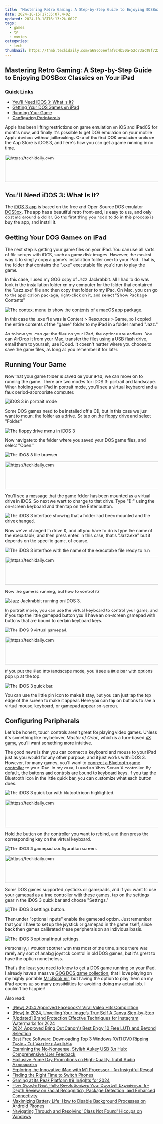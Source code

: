 ```yaml
---
title: "Mastering Retro Gaming: A Step-by-Step Guide to Enjoying DOSBox Classics on Your iPad"
date: 2024-10-15T17:55:07.440Z
updated: 2024-10-18T16:13:28.602Z
tags:
  - games
  - tv
  - movies
categories:
  - tech
thumbnail: https://thmb.techidaily.com/a686c6eefaf9c4b50a452c73ac89f7229b66217691cf20f6f81f6b08cd386aeb.jpg
---
```


## Mastering Retro Gaming: A Step-by-Step Guide to Enjoying DOSBox Classics on Your iPad

### Quick Links

* [You'll Need iDOS 3: What Is It?](https://instagram-videos.techidaily.com/ten-simple-steps-to-acquire-igtv-media/)
* [Getting Your DOS Games on iPad](https://video-screen-grab.techidaily.com/updated-master-class-screenscreen-recording-using-adobe-captivating-software/)
* [Running Your Game](https://android-unlock.techidaily.com/in-2024-unlock-your-lenovos-potential-the-top-20-lock-screen-apps-you-need-to-try-by-drfone-android/)
* [Configuring Peripherals](https://desktop-recording.techidaily.com/updated-revolutionize-your-farm-life-stardews-best-7-game-updates-for-2024/)

 Apple has been lifting restrictions on game emulation on iOS and iPadOS for months now, and finally it's possible to get DOS emulation on your mobile Apple devices without jailbreaking. One of the first DOS emulation tools on the App Store is iDOS 3, and here's how you can get a game running in no time.

<!-- affiliate ads begin -->
<a href="https://aligracehair.sjv.io/c/5597632/2087239/19272" target="_top" id="2087239">
  <img src="//a.impactradius-go.com/display-ad/19272-2087239" border="0" alt="https://techidaily.com" width="728" height="90"/>
</a>
<img height="0" width="0" src="https://aligracehair.sjv.io/i/5597632/2087239/19272" style="position:absolute;visibility:hidden;" border="0" />
<!-- affiliate ads end -->

##  You'll Need iDOS 3: What Is It?

 The [iDOS 3 app](https://apps.apple.com/za/app/idos-3/id1580768213) is based on the free and Open Source DOS emulator [DOSBox](https://www.dosbox.com/). The app has a beautiful retro front-end, is easy to use, and only cost me around a dollar. So the first thing you need to do in this process is buy the app, and install it.

##  Getting Your DOS Games on iPad

 The next step is getting your game files on your iPad. You can use all sorts of file setups with iDOS, such as game disk images. However, the easiest way is to simply copy a game's installation folder over to your iPad. That is, the folder that contains the ".exe" executable file you'd run to play the game.

 In this case, I used my GOG copy of Jazz Jackrabbit. All I had to do was look in the installation folder on my computer for the folder that contained the "Jazz.exe" file and then copy that folder to my iPad. On Mac, you can go to the application package, right-click on it, and select "Show Package Contents"

![The context menu to show the contents of a macOS app package.](https://static1.howtogeekimages.com/wordpress/wp-content/uploads/2024/08/screenshot-2024-08-16-at-12-46-23-1.png) 

 In this case the .exe file was in Content > Resources > Game, so I copied the entire contents of the "game" folder to my iPad in a folder named "Jazz."

 As to how you can get the files on your iPad, the options are endless. You can AirDrop it from your Mac, transfer the files using a USB flash drive, email them to yourself, use iCloud. It doesn't matter where you choose to save the game files, as long as you remember it for later.

##  Running Your Game

 Now that your game folder is saved on your iPad, we can move on to running the game. There are two modes for iDOS 3: portrait and landscape. When holding your iPad in portrait mode, you'll see a virtual keybaord and a faux period-appropriate computer.

![iDOS 3 in portrait mode](https://static1.howtogeekimages.com/wordpress/wp-content/uploads/2024/08/idos-3-in-portrait-mode.PNG) 

 Some DOS games need to be installed off a CD, but in this case we just want to mount the folder as a drive. So tap on the floppy drive and select "Folder."

![The floppy drive menu in iDOS 3](https://static1.howtogeekimages.com/wordpress/wp-content/uploads/2024/08/the-floppy-drive-menu-in-idos-3.PNG) 

 Now navigate to the folder where you saved your DOS game files, and select "Open."

![The iDOS 3 file browser](https://static1.howtogeekimages.com/wordpress/wp-content/uploads/2024/08/the-idos-3-file-browser.PNG) 

<!-- affiliate ads begin -->
<a href="https://malaysia-healthcare-travel-council.pxf.io/c/5597632/1557747/17382" target="_top" id="1557747">
  <img src="//a.impactradius-go.com/display-ad/17382-1557747" border="0" alt="https://techidaily.com" width="728" height="90"/>
</a>
<img height="0" width="0" src="https://malaysia-healthcare-travel-council.pxf.io/i/5597632/1557747/17382" style="position:absolute;visibility:hidden;" border="0" />
<!-- affiliate ads end -->

 You'll see a message that the game folder has been mounted as a virtual drive in iDOS. So next we want to change to that drive. Type "D:" using the on-screen keyboard and then tap on the Enter button.

![The iDOS 3 interface showing that a folder had been mounted and the drive changed.](https://static1.howtogeekimages.com/wordpress/wp-content/uploads/2024/08/the-idos-3-interface-showing-that-a-folder-had-been-mounted-and-the-drive-changed.PNG) 

 Now we've changed to drive D, and all you have to do is type the name of the executable, and then press enter. In this case, that's "Jazz.exe" but it depends on the specific game, of course.

![The iDOS 3 interface with the name of the executable file ready to run](https://static1.howtogeekimages.com/wordpress/wp-content/uploads/2024/08/the-idos-3-interface-with-the-name-of-the-executable-file-ready-to-run.PNG) 

<!-- affiliate ads begin -->
<a href="https://appsumo.8odi.net/c/5597632/2111964/7443" target="_top" id="2111964">
  <img src="//a.impactradius-go.com/display-ad/7443-2111964" border="0" alt="https://techidaily.com" width="728" height="90"/>
</a>
<img height="0" width="0" src="https://appsumo.8odi.net/i/5597632/2111964/7443" style="position:absolute;visibility:hidden;" border="0" />
<!-- affiliate ads end -->

 Now the game is running, but how to control it?

![Jazz Jackrabbit running on iDOS 3.](https://static1.howtogeekimages.com/wordpress/wp-content/uploads/2024/08/jazz-jackrabbit-running-on-idos-3.PNG) 

 In portrait mode, you can use the virtual keyboard to control your game, and if you tap the little gamepad button you'll have an on-screen gamepad with buttons that are bound to certain keyboard keys.

![The iDOS 3 virtual gamepad.](https://static1.howtogeekimages.com/wordpress/wp-content/uploads/2024/08/the-idos-3-virtual-gamepad.PNG) 

<!-- affiliate ads begin -->
<a href="https://unicoeye.pxf.io/c/5597632/2134224/18498" target="_top" id="2134224">
  <img src="//a.impactradius-go.com/display-ad/18498-2134224" border="0" alt="https://techidaily.com" width="728" height="90"/>
</a>
<img height="0" width="0" src="https://unicoeye.pxf.io/i/5597632/2134224/18498" style="position:absolute;visibility:hidden;" border="0" />
<!-- affiliate ads end -->

 If you put the iPad into landscape mode, you'll see a little bar with options pop up at the top.

![The iDOS 3 quick bar.](https://static1.howtogeekimages.com/wordpress/wp-content/uploads/2024/08/the-idos-3-quick-bar.PNG) 

 You can use the little pin icon to make it stay, but you can just tap the top edge of the screen to make it appear. Here you can tap on buttons to see a virtual mouse, keyboard, or gamepad appear on-screen.

##  Configuring Peripherals

 Let's be honest, touch controls aren't great for playing video games. Unless it's something like my beloved _Master of Orion_, which is a turn-based [4X game](https://en.wikipedia.org/wiki/4X), you'll want something more intuitive.

 The good news is that you can connect a keyboard and mouse to your iPad just as you would for any other purpose, and it just works with iDOS 3\. However, for many games, you'll want to [connect a Bluetooth game controller](https://common-error.techidaily.com/overcoming-connection-hurdles-effective-methods-to-connect-your-airpods-to-windows-11-a-2024-update/) to your iPad. In my case, I used an Xbox Series X controller. By default, the buttons and controls are bound to keyboard keys. If you tap the Bluetooth icon in the little quick bar, you can customize what each button does.

![The iDOS 3 quick bar with blutooth icon highlighted.](https://static1.howtogeekimages.com/wordpress/wp-content/uploads/2024/08/the-idos-3-quick-bar-with-blutooth-icon-highlighted.PNG) 

<!-- affiliate ads begin -->
<a href="https://ephamedtechinc.pxf.io/c/5597632/2137224/26400" target="_top" id="2137224">
  <img src="//a.impactradius-go.com/display-ad/26400-2137224" border="0" alt="https://techidaily.com" width="728" height="90"/>
</a>
<img height="0" width="0" src="https://ephamedtechinc.pxf.io/i/5597632/2137224/26400" style="position:absolute;visibility:hidden;" border="0" />
<!-- affiliate ads end -->

 Hold the button on the controller you want to rebind, and then press the corresponding key on the virtual keyboard.

![The iDOS 3 gamepad configuration screen.](https://static1.howtogeekimages.com/wordpress/wp-content/uploads/2024/08/the-idos-3-gamepad-configuration-screen.PNG) 

<!-- affiliate ads begin -->
<a href="https://appsumo.8odi.net/c/5597632/2094428/7443" target="_top" id="2094428">
  <img src="//a.impactradius-go.com/display-ad/7443-2094428" border="0" alt="https://techidaily.com" width="728" height="90"/>
</a>
<img height="0" width="0" src="https://appsumo.8odi.net/i/5597632/2094428/7443" style="position:absolute;visibility:hidden;" border="0" />
<!-- affiliate ads end -->

 Some DOS games supported joysticks or gamepads, and if you want to use your gamepad as a true controller with these games, tap on the settings gear in the iDOS 3 quick bar and choose "Settings."

![The iDOS 3 settings button.](https://static1.howtogeekimages.com/wordpress/wp-content/uploads/2024/08/the-idos-3-settings-button.PNG) 

 Then under "optional inputs" enable the gamepad option. Just remember that you'll have to set up the joystick or gamepad in the game itself, since back then games calibrated these peripherals on an individual basis.

![The iDOS 3 optional input settings.](https://static1.howtogeekimages.com/wordpress/wp-content/uploads/2024/08/the-idos-3-optional-input-settings.PNG) 

 Personally, I wouldn't bother with this most of the time, since there was rarely any sort of analog joystick control in old DOS games, but it's great to have the option nonetheless.

 That's the least you need to know to get a DOS game running on your iPad. I already have a massive [GOG DOS game collection](https://ai-driven-video-production.techidaily.com/updated-get-started-with-filmora-13-free-video-editor-download-for-2024/), that I love playing on my highly portable [MacBook Air](https://facebook-video-share.techidaily.com/new-2024-approved-discover-the-best-tools-and-tips-to-accurately-tag-your-videos/), but having the option to play them on my iPad opens up so many possibilities for avoiding doing my actual job. I couldn't be happier!

<ins class="adsbygoogle"
     style="display:block"
     data-ad-format="autorelaxed"
     data-ad-client="ca-pub-7571918770474297"
     data-ad-slot="1223367746"></ins>

<ins class="adsbygoogle"
     style="display:block"
     data-ad-client="ca-pub-7571918770474297"
     data-ad-slot="8358498916"
     data-ad-format="auto"
     data-full-width-responsive="true"></ins>

<span class="atpl-alsoreadstyle">Also read:</span>
<div><ul>
<li><a href="https://facebook-clips.techidaily.com/new-2024-approved-facebooks-viral-video-hits-compilation/"><u>[New] 2024 Approved Facebook's Viral Video Hits Compilation</u></a></li>
<li><a href="https://article-helps.techidaily.com/new-in-2024-unveiling-your-images-true-self-a-canva-step-by-step/"><u>[New] In 2024, Unveiling Your Image’s True Self A Canva Step-by-Step</u></a></li>
<li><a href="https://instagram-video-recordings.techidaily.com/updated-brand-protection-effective-techniques-for-instagram-watermarks-for-2024/"><u>[Updated] Brand Protection Effective Techniques for Instagram Watermarks for 2024</u></a></li>
<li><a href="https://extra-information.techidaily.com/2024-approved-bring-out-canons-best-enjoy-10-free-luts-and-beyond-selection/"><u>2024 Approved Bring Out Canon's Best Enjoy 10 Free LUTs and Beyond Selection</u></a></li>
<li><a href="https://tech-revival.techidaily.com/best-free-software-downloading-top-3-windows-1011-dvd-ripping-tools-full-versions-available/"><u>Best Free Software: Downloading Top 3 Windows 10/11 DVD Ripping Tools - Full Versions Available</u></a></li>
<li><a href="https://buynow-help.techidaily.com/examining-the-no-nonsense-stylish-aukey-usb-3n-hub-comprehensive-user-feedback/"><u>Examining the No-Nonsense, Stylish Aukey USB 3.n Hub: Comprehensive User Feedback</u></a></li>
<li><a href="https://buynow-help.techidaily.com/exclusive-prime-day-promotions-on-high-quality-trubit-audio-accessories/"><u>Exclusive Prime Day Promotions on High-Quality Trubit Audio Accessories</u></a></li>
<li><a href="https://buynow-help.techidaily.com/exploring-the-innovative-imac-with-m1-processor-an-insightful-reveal/"><u>Exploring the Innovative iMac with M1 Processor - An Insightful Reveal</u></a></li>
<li><a href="https://buynow-help.techidaily.com/finding-the-right-time-to-switch-phones/"><u>Finding the Right Time to Switch Phones</u></a></li>
<li><a href="https://fox-http.techidaily.com/gaming-at-its-peak-platform-9-insights-for-2024/"><u>Gaming at Its Peak Platform #9 Insights for 2024</u></a></li>
<li><a href="https://buynow-help.techidaily.com/how-google-nest-hello-revolutionizes-your-doorbell-experience-in-depth-review-on-facial-recognition-package-detection-and-enhanced-connectivity/"><u>How Google Nest Hello Revolutionizes Your Doorbell Experience: In-Depth Review on Facial Recognition, Package Detection, and Enhanced Connectivity</u></a></li>
<li><a href="https://techtrends.techidaily.com/maximizing-battery-life-how-to-disable-background-processes-on-android-phones/"><u>Maximizing Battery Life: How to Disable Background Processes on Android Phones</u></a></li>
<li><a href="https://win-forum.techidaily.com/navigating-through-and-resolving-class-not-found-hiccups-on-windows/"><u>Navigating Through and Resolving 'Class Not Found' Hiccups on Windows</u></a></li>
</ul></div>


